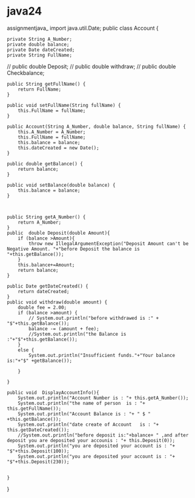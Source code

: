 # java24
assignmentjava_
import java.util.Date;
public class Account {

    private String A_Number;
    private double balance;
    private Date dateCreated;
    private String FullName;
//    public double Deposit;
//    public  double withdraw;
//    public  double Checkbalance;

    public String getFullName() {
        return FullName;
    }

    public void setFullName(String fullName) {
        this.FullName = fullName;
    }

    public Account(String A_Number, double balance, String fullName) {
        this.A_Number = A_Number;
        this.FullName = fullName;
        this.balance = balance;
        this.dateCreated = new Date();
    }

    public double getBalance() {
        return balance;
    }

    public void setBalance(double balance) {
        this.balance = balance;
    }



    public String getA_Number() {
        return A_Number;
    }
    public  double Deposit(double Amount){
        if (balance >Amount){
            throw new IllegalArgumentException("Deposit Amount can't be Negative Amount. "+"before Deposit the balance is "+this.getBalance());
        }
        this.balance+=Amount;
        return balance;
    }

    public Date getDateCreated() {
        return dateCreated;
    }
    public void withdraw(double amount) {
        double fee = 2.00;
        if (balance >amount) {
            // System.out.println("before withdrawed is :" + "$"+this.getBalance());
            balance -= (amount + fee);
            //System.out.println("the Balance is :"+"$"+this.getBalance());
        }
        else {
            System.out.println("Insufficient funds."+"Your balance is:"+"$" +getBalance());

        }

    }

    public void  DisplayAccountInfo(){
        System.out.println("Account Number is : "+ this.getA_Number());
        System.out.println("the name of person  is : "+ this.getFullName());
        System.out.println("Account Balance is : "+ " $ " +this.getBalance());
        System.out.println("date create of Account   is : "+ this.getDateCreated());
        //System.out.println("before deposit is:"+balance+ " ,and after deposit you are deposited your accounis : "+ this.Deposit(0));
        System.out.println("you are deposited your account is : "+ "$"+this.Deposit(100));
        System.out.println("you are deposited your account is : "+ "$"+this.Deposit(230));


    }
}
